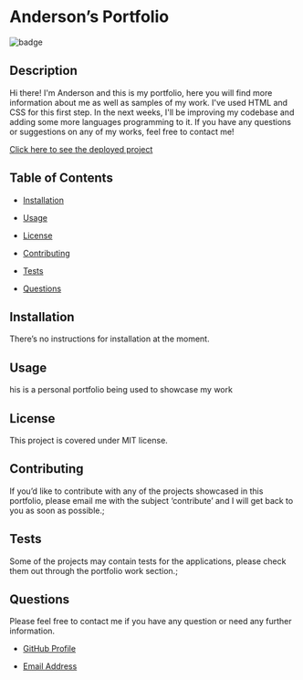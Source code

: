 # Anderson’s Portfolio

![badge](https://img.shields.io/badge/license-MIT-brightgreen)

## Description

Hi there! I'm Anderson and this is my portfolio, here you will find more information about me as well as samples of my work. I've used HTML and CSS for this first step. In the next weeks, I'll be improving my codebase and adding some more languages programming to it. If you have any questions or suggestions on any of my works, feel free to contact me!

[Click here to see the deployed project](https://andybuzzi.github.io/)

## Table of Contents

- [Installation](#installation)
- [Usage](#usage)
- [License](#license)

- [Contributing](#contributing)

- [Tests](#tests)
- [Questions](#questions)

## Installation

There’s no instructions for installation at the moment.

## Usage

his is a personal portfolio being used to showcase my work

## License

This project is covered under MIT license.

## Contributing

If you’d like to contribute with any of the projects showcased in this portfolio, please email me with the subject ‘contribute’ and I will get back to you as soon as possible.;

## Tests

Some of the projects may contain tests for the applications, please check them out through the portfolio work section.;

## Questions

Please feel free to contact me if you have any question or need any further information.

- [GitHub Profile](andybuzzi.github.com)

- [Email Address]()
